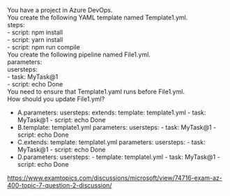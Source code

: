 You have a project in Azure DevOps.<br/>You create the following YAML template named Template1.yml.<br/>steps:<br/>- script: npm install<br/>- script: yarn install<br/>- script: npm run compile<br/>You create the following pipeline named File1.yml.<br/>parameters:<br/>usersteps:<br/>- task: MyTask@1<br/>- script: echo Done<br/>You need to ensure that Template1.yaml runs before File1.yml.<br/>How should you update File1.yml?<br/><ul><li class="multi-choice-item"><span class="multi-choice-letter" data-choice-letter="A">A.</span>parameters: usersteps: extends: template: template1.yml - task: MyTask@1 - script: echo Done</li><li class="multi-choice-item"><span class="multi-choice-letter" data-choice-letter="B">B.</span>template: template1.yml parameters: usersteps: - task: MyTask@1 - script: echo Done</li><li class="multi-choice-item correct-hidden"><span class="multi-choice-letter" data-choice-letter="C">C.</span>extends: template: templatel.yml parameters: usersteps: - task: MyTask@1 - script: echo Done</li><li class="multi-choice-item"><span class="multi-choice-letter" data-choice-letter="D">D.</span>parameters: usersteps: - template: templatel.yml - task: MyTask@1 - script: echo Done</li></ul><p><a href="https://www.examtopics.com/discussions/microsoft/view/74716-exam-az-400-topic-7-question-2-discussion/">https://www.examtopics.com/discussions/microsoft/view/74716-exam-az-400-topic-7-question-2-discussion/</a></p><script src="https://giscus.app/client.js"                    data-repo="azsamples/az204"                    data-repo-id="R_kgDOMRXzDQ"                    data-category="General"                    data-category-id="DIC_kwDOMRXzDc4Cgi27"                    data-mapping="pathname"                    data-strict="0"                    data-reactions-enabled="0"                    data-emit-metadata="0"                    data-input-position="bottom"                    data-theme="preferred_color_scheme"                    data-lang="en"                    crossorigin="anonymous"                    async>                    </script>